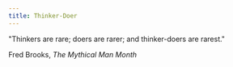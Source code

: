 ```yaml
---
title: Thinker-Doer
---
```


<div class="text-center">

"Thinkers are rare; doers are rarer; and thinker-doers are rarest."

Fred Brooks, _The Mythical Man Month_

</div>
